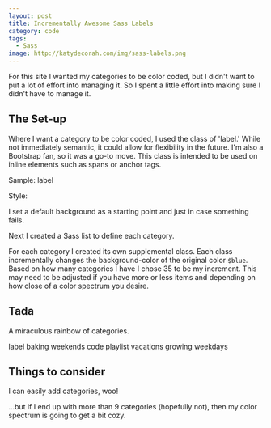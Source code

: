 ```yaml
---
layout: post
title: Incrementally Awesome Sass Labels
category: code
tags: 
  - Sass
image: http://katydecorah.com/img/sass-labels.png
---
```


For this site I wanted my categories to be color coded, but I didn't want to put a lot of effort into managing it. So I spent a little effort into making sure I didn't have to manage it.

## The Set-up

Where I want a category to be color coded, I used the class of 'label.' While not immediately semantic, it could allow for flexibility in the future. I'm also a Bootstrap fan, so it was a go-to move. This class is intended to be used on inline elements such as spans or anchor tags.

Sample: <span class="label">label</span>

Style:

<script src="https://gist.github.com/katydecorah/6748647.js">&nbsp;</script>

I set a default background as a starting point and just in case something fails.

Next I created a Sass list to define each category.

<script src="https://gist.github.com/katydecorah/6748660.js">&nbsp;</script>

For each category I created its own supplemental class. Each class incrementally changes the background-color of the original color `$blue`. Based on how many categories I have I chose 35 to be my increment. This may need to be adjusted if you have more or less items and depending on how close of a color spectrum you desire.

<script src="https://gist.github.com/katydecorah/6748663.js">&nbsp;</script>

## Tada

A miraculous rainbow of categories.

<span class="label">label</span> 
<span class="label label-baking">baking</span> 
<span class="label label-weekends">weekends</span> 
<span class="label label-code">code</span> 
<span class="label label-playlist">playlist</span> 
<span class="label label-vacations">vacations</span> 
<span class="label label-growing">growing</span> 
<span class="label label-weekdays">weekdays</span> 

## Things to consider

I can easily add categories, woo! 

...but if I end up with more than 9 categories (hopefully not), then my color spectrum is going to get a bit cozy.

